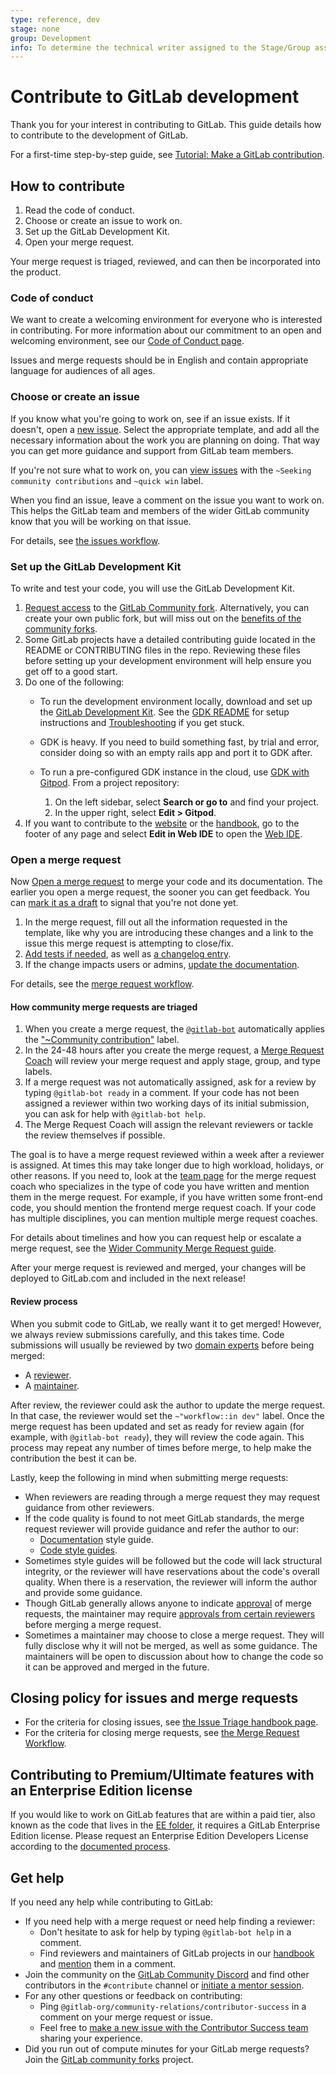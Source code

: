 ```yaml
---
type: reference, dev
stage: none
group: Development
info: To determine the technical writer assigned to the Stage/Group associated with this page, see https://about.gitlab.com/handbook/product/ux/technical-writing/#assignments
---
```


# Contribute to GitLab development

Thank you for your interest in contributing to GitLab. This guide details how
to contribute to the development of GitLab.

For a first-time step-by-step guide, see [Tutorial: Make a GitLab contribution](first_contribution.md).

## How to contribute

1. Read the code of conduct.
1. Choose or create an issue to work on.
1. Set up the GitLab Development Kit.
1. Open your merge request.

Your merge request is triaged, reviewed, and can then be incorporated into the product.

### Code of conduct

We want to create a welcoming environment for everyone who is interested in contributing.
For more information about our commitment to an open and welcoming environment, see our [Code of Conduct page](https://about.gitlab.com/community/contribute/code-of-conduct/).

Issues and merge requests should be in English and contain appropriate language
for audiences of all ages.

### Choose or create an issue

If you know what you're going to work on, see if an issue exists. If it doesn't,
open a [new issue](https://gitlab.com/gitlab-org/gitlab/-/issues/new?issue%5Bmilestone_id%5D=).
Select the appropriate template, and add all the necessary information about the work you are planning on doing.
That way you can get more guidance and support from GitLab team members.

If you're not sure what to work on, you can [view issues](https://gitlab.com/groups/gitlab-org/-/issues/?sort=updated_desc&state=opened&label_name%5B%5D=quick%20win&label_name%5B%5D=Seeking%20community%20contributions&first_page_size=100) with the
  `~Seeking community contributions` and `~quick win` label.

When you find an issue, leave a comment on the issue you want to work on.
This helps the GitLab team and members of the wider GitLab community know that you will be working on that issue.

For details, see [the issues workflow](issue_workflow.md).

### Set up the GitLab Development Kit

To write and test your code, you will use the GitLab Development Kit.

1. [Request access](https://gitlab.com/gitlab-community/meta#request-access-to-community-forks) to the [GitLab Community fork](https://gitlab.com/gitlab-community/meta). Alternatively, you can create your own public fork, but will miss out on the [benefits of the community forks](https://gitlab.com/gitlab-community/meta#why).
1. Some GitLab projects have a detailed contributing guide located in the README or CONTRIBUTING files in the repo. Reviewing these files before setting up your development environment will help ensure you get off to a good start.
1. Do one of the following:
   - To run the development environment locally, download and set up the
     [GitLab Development Kit](https://gitlab.com/gitlab-org/gitlab-development-kit).
     See the [GDK README](https://gitlab.com/gitlab-org/gitlab-development-kit/blob/main/README.md) for setup instructions
     and [Troubleshooting](https://gitlab.com/gitlab-org/gitlab-development-kit/-/blob/main/doc/troubleshooting/index.md) if you get stuck.

   - GDK is heavy. If you need to build something fast, by trial and error,
     consider doing so with an empty rails app and port it to GDK after.

   - To run a pre-configured GDK instance in the cloud, use [GDK with Gitpod](../../integration/gitpod.md).
     From a project repository:
       1. On the left sidebar, select **Search or go to** and find your project.
       1. In the upper right, select **Edit > Gitpod**.
1. If you want to contribute to the [website](https://about.gitlab.com/) or the [handbook](https://about.gitlab.com/handbook/),
   go to the footer of any page and select **Edit in Web IDE** to open the [Web IDE](../../user/project/web_ide/index.md).

### Open a merge request

Now [Open a merge request](../../user/project/merge_requests/creating_merge_requests.md)
to merge your code and its documentation. The earlier you open a merge request, the sooner
you can get feedback. You can [mark it as a draft](../../user/project/merge_requests/drafts.md)
to signal that you're not done yet.

1. In the merge request, fill out all the information requested in the template,
   like why you are introducing these changes and a link to the issue this merge request is attempting to close/fix.
1. [Add tests if needed](../testing_guide/best_practices.md), as well as [a changelog entry](../changelog.md).
1. If the change impacts users or admins, [update the documentation](../documentation/index.md).

For details, see the [merge request workflow](merge_request_workflow.md).

#### How community merge requests are triaged

1. When you create a merge request, the [`@gitlab-bot`](https://gitlab.com/gitlab-bot) automatically applies
   the ["~Community contribution"](https://about.gitlab.com/handbook/engineering/quality/triage-operations/#ensure-quick-feedback-for-community-contributions) label.
1. In the 24-48 hours after you create the merge request, a
   [Merge Request Coach](https://about.gitlab.com/handbook/marketing/developer-relations/contributor-success/merge-request-coach-lifecycle.html)
   will review your merge request and apply stage, group, and type labels.
1. If a merge request was not automatically assigned, ask for a review by typing `@gitlab-bot ready` in a comment.
   If your code has not been assigned a reviewer within two working days of its initial submission, you can ask
   for help with `@gitlab-bot help`.
1. The Merge Request Coach will assign the relevant reviewers or tackle the review themselves if possible.

The goal is to have a merge request reviewed within a week after a reviewer is assigned. At times this may take longer due to high workload, holidays, or other reasons.
If you need to, look at the [team page](https://about.gitlab.com/company/team/) for the merge request coach who specializes in
the type of code you have written and mention them in the merge request. For example, if you have
written some front-end code, you should mention the frontend merge request coach. If
your code has multiple disciplines, you can mention multiple merge request coaches.

For details about timelines and how you can request help or escalate a merge request,
see the [Wider Community Merge Request guide](https://about.gitlab.com/handbook/engineering/quality/merge-request-triage/).

After your merge request is reviewed and merged, your changes will be deployed to GitLab.com and included in the next release!

#### Review process

When you submit code to GitLab, we really want it to get merged! However, we always review
submissions carefully, and this takes time. Code submissions will usually be reviewed by two
[domain experts](../code_review.md#domain-experts) before being merged:

- A [reviewer](../code_review.md#the-responsibility-of-the-reviewer).
- A [maintainer](../code_review.md#the-responsibility-of-the-maintainer).

After review, the reviewer could ask the author to update the merge request. In that case, the reviewer would set the `~"workflow::in dev"` label.
Once the merge request has been updated and set as ready for review again (for example, with `@gitlab-bot ready`), they will review the code again.
This process may repeat any number of times before merge, to help make the contribution the best it can be.

Lastly, keep the following in mind when submitting merge requests:

- When reviewers are reading through a merge request they may request guidance from other
  reviewers.
- If the code quality is found to not meet GitLab standards, the merge request reviewer will
  provide guidance and refer the author to our:
  - [Documentation](../documentation/styleguide/index.md) style guide.
  - [Code style guides](style_guides.md).
- Sometimes style guides will be followed but the code will lack structural integrity, or the
  reviewer will have reservations about the code's overall quality. When there is a reservation,
  the reviewer will inform the author and provide some guidance.
- Though GitLab generally allows anyone to indicate
  [approval](../../user/project/merge_requests/approvals/index.md) of merge requests, the
  maintainer may require [approvals from certain reviewers](../code_review.md#approval-guidelines)
  before merging a merge request.
- Sometimes a maintainer may choose to close a merge request. They will fully disclose why it will not
  be merged, as well as some guidance. The maintainers will be open to discussion about how to change
  the code so it can be approved and merged in the future.

## Closing policy for issues and merge requests

- For the criteria for closing issues, see [the Issue Triage handbook page](https://about.gitlab.com/handbook/engineering/quality/issue-triage/#outdated-issues).
- For the criteria for closing merge requests, see [the Merge Request Workflow](merge_request_workflow.md).

## Contributing to Premium/Ultimate features with an Enterprise Edition license

If you would like to work on GitLab features that are within a paid tier, also known as the code that lives in the [EE folder](https://gitlab.com/gitlab-org/gitlab/-/tree/master/ee), it requires a GitLab Enterprise Edition license.
Please request an Enterprise Edition Developers License according to the [documented process](https://about.gitlab.com/handbook/marketing/developer-relations/contributor-success/community-contributors-workflows.html#contributing-to-the-gitlab-enterprise-edition-ee).

## Get help

If you need any help while contributing to GitLab:

- If you need help with a merge request or need help finding a reviewer:
  - Don't hesitate to ask for help by typing `@gitlab-bot help` in a comment.
  - Find reviewers and maintainers of GitLab projects in our
    [handbook](https://about.gitlab.com/handbook/engineering/projects/) and
    [mention](../../user/group/subgroups/index.md#mention-subgroups) them in a comment.
- Join the community on the [GitLab Community Discord](https://discord.com/invite/gitlab) and find other
  contributors in the `#contribute` channel or [initiate a mentor session](https://about.gitlab.com/community/contribute/mentor-sessions/).
- For any other questions or feedback on contributing:
  - Ping `@gitlab-org/community-relations/contributor-success` in a comment on your merge request or issue.
  - Feel free to [make a new issue with the Contributor Success team](https://gitlab.com/gitlab-org/community-relations/contributor-success/team-task/-/issues/) sharing your experience.
- Did you run out of compute minutes for your GitLab merge requests? Join the [GitLab community forks](https://gitlab.com/gitlab-community/meta) project.
